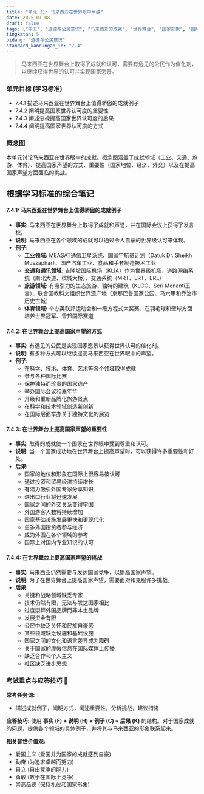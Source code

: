 ```yaml
---
title: "单元 11: 马来西亚在世界眼中卓越"
date: 2025-01-08
draft: false
tags: ["中五", "道德与公民意识", "马来西亚的成就", "世界舞台", "国家形象", "国际认可"]
tingkatan: 5
bidang: "道德与公民意识"
standard_kandungan_id: "7.4"
---
```


> 马来西亚在世界舞台上取得了成就和认可，需要有远见的公民作为催化剂，以继续获得世界的认可并实现国家愿景。

### 单元目标 (学习标准)

- 7.4.1 描述马来西亚在世界舞台上值得骄傲的成就例子
- 7.4.2 阐明提高国家世界认可度的重要性
- 7.4.3 阐述忽视提高国家世界认可度的后果
- 7.4.4 阐明提高国家世界认可度的方式

### 概念图

本单元讨论马来西亚在世界眼中的成就。概念图涵盖了成就领域（工业、交通、旅游、体育）、提高国家声望的方式、重要性（国家地位、经济、外交）以及在提高国家声望方面面临的挑战。

## 根据学习标准的综合笔记

#### 7.4.1: 马来西亚在世界舞台上值得骄傲的成就例子

- **事实:** 马来西亚在世界舞台上取得了成就和声誉，并在国际会议上获得了发言权。
- **说明:** 马来西亚在各个领域的成就可以通过令人自豪的世界级认可来体现。
- **例子:**
  - **工业领域:** MEASAT通信卫星系统、国家宇航员计划（Datuk Dr. Sheikh Muszaphar）、国产汽车工业、食品和手套制造技术工业
  - **交通和通讯领域:** 吉隆坡国际机场（KLIA）作为世界级机场、道路网络系统（南北大道、槟城大桥）、交通系统（MRT、LRT、ERL）
  - **旅游领域:** 有吸引力的生态旅游、独特的建筑（KLCC、Seri Menanti王宫）、联合国教科文组织世界遗产地（京那巴鲁国家公园、马六甲和乔治市历史古城）
  - **体育领域:** 举办英联邦运动会和一级方程式大奖赛、在羽毛球和壁球方面培养世界冠军、雪邦国际赛道

#### 7.4.2: 在世界舞台上提高国家声望的方式

- **事实:** 有远见的公民是实现国家愿景以获得世界认可的催化剂。
- **说明:** 有多种方式可以继续提高马来西亚在世界眼中的声望。
- **例子:**
  - 在科学、技术、体育、艺术等各个领域取得成就
  - 参与各种国际比赛
  - 保护独特而珍贵的国家遗产
  - 举办国际会议和嘉年华
  - 升级和重新品牌化旅游景点
  - 在科学和技术领域创造新创新
  - 在国际层面举办关于独特文化的展览

#### 7.4.3: 在世界舞台上提高国家声望的重要性

- **事实:** 取得的成就使一个国家在世界眼中受到尊重和认可。
- **说明:** 当一个国家成功地在世界舞台上提高声望时，可以获得许多重要性和好处。
- **后果:**
  - 国家的地位和形象在国际上很容易被认可
  - 通过投资和贸易经济持续增长
  - 有潜力吸引外国专家分享知识
  - 进出口行业将迅速发展
  - 国家之间的外交关系变得牢固
  - 外国游客人数将持续增加
  - 国家基础设施发展更快和更现代化
  - 更多外国投资者参与经济
  - 成为外国在各个领域的参考
  - 国际上对国内专业知识的认可

#### 7.4.4: 在世界舞台上提高国家声望的挑战

- **事实:** 马来西亚仍然需要与发达国家竞争，以提高国家声望。
- **说明:** 为了在世界舞台上提高国家声望，需要面对和克服许多挑战。
- **后果:**
  - 关键和战略领域缺乏专家
  - 技术仍然有限，无法与发达国家相比
  - 过度崇拜外国品牌而非本土品牌
  - 发展资金有限
  - 公民中缺乏关怀和民族自豪感
  - 某些领域缺乏设施和基础设施
  - 国家之间的文化和语言差异成为障碍
  - 关于国家的虚假信息在国际媒体上传播
  - 缺乏合作和个人主义
  - 社区缺乏进步思想

### 考试重点与应答技巧 📝

**常考任务词:**
- 描述成就例子，阐明方式，阐述重要性，分析挑战，建议措施

**应答技巧:**
使用 **事实 (F) + 说明 (H) + 例子 (C) + 后果 (K)** 的结构。对于国家成就的问题，提供各个领域的具体例子，并将其与马来西亚的形象联系起来。

**相关普世价值观:**
- 爱国主义 (爱国并为国家的成就感到自豪)
- 勤奋 (为追求卓越而努力)
- 自立 (自由竞争的能力)
- 勇敢 (敢于在国际上竞争)
- 崇高品德 (保持礼仪和国家形象)